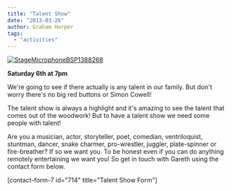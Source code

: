 ```yaml
---
title: "Talent Show"
date: "2013-03-26"
author: Graham Harper
tags:
  - "activities"
---
```


[![StageMicrophoneBSP1388268](images/StageMicrophoneBSP1388268.jpg)](http://harperfamily.ie/wp-content/uploads/2013/03/StageMicrophoneBSP1388268.jpg)

**Saturday 6th at 7pm**

We're going to see if there actually is any talent in our family. But don't worry there's no big red buttons or Simon Cowell!

The talent show is always a highlight and it's amazing to see the talent that comes out of the woodwork! But to have a talent show we need some people with talent!

Are you a musician, actor, storyteller, poet, comedian, ventriloquist, stuntman, dancer, snake charmer, pro-wrestler, juggler, plate-spinner or fire-breather? If so we want you. To be honest even if you can do anything remotely entertaining we want you! So get in touch with Gareth using the contact form below.

\[contact-form-7 id="714" title="Talent Show Form"\]
